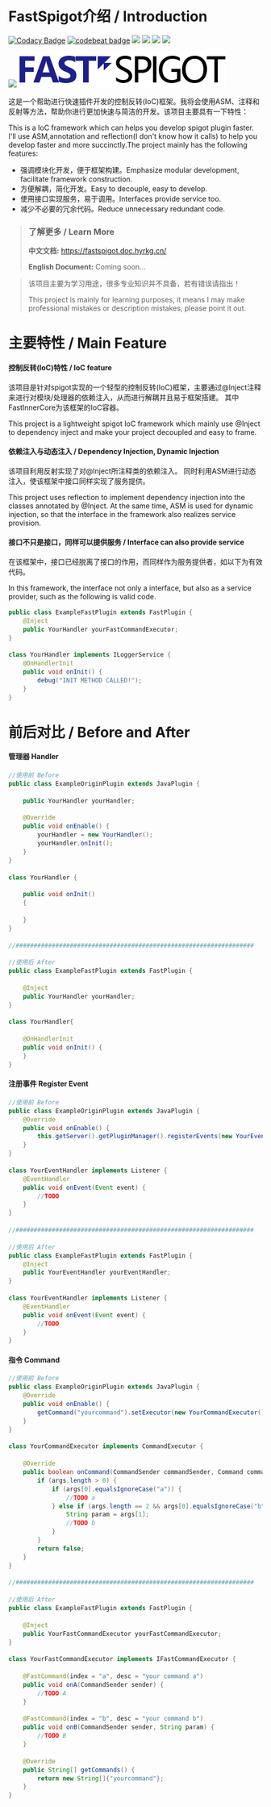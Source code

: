 # FastSpigot介绍 / Introduction
[![Codacy Badge](https://app.codacy.com/project/badge/Grade/cd503329e69a48439a0aa1d8cb115b0b)](https://www.codacy.com/gh/HyrKG/FastSpigot/dashboard?utm_source=github.com&amp;utm_medium=referral&amp;utm_content=HyrKG/FastSpigot&amp;utm_campaign=Badge_Grade)
[![codebeat badge](https://codebeat.co/badges/e83a46a7-aa0a-4dbd-ac26-a68ca734dfd4)](https://codebeat.co/projects/github-com-hyrkg-fastspigot-master)
![](https://img.shields.io/badge/minecraft-1.8.8+-blue.svg)
![](https://img.shields.io/badge/framework-IoC-red.svg)
![](https://img.shields.io/badge/language-Java-orange.svg)
![](https://img.shields.io/badge/license-GNU-purple.svg)

![](https://bstats.org/signatures/bukkit/fastspigot.svg)
![image](https://github.com/HyrKG/FastSpigot/blob/master/logo.png)

这是一个帮助进行快速插件开发的控制反转(IoC)框架。我将会使用ASM、注释和反射等方法，帮助你进行更加快速与简洁的开发。该项目主要具有一下特性：

This is a IoC framework which can helps you develop spigot plugin faster.
I'll use ASM,annotation and reflection(I don't know how it calls) to help you develop faster and more succinctly.The project mainly has the following features:
- 强调模块化开发，便于框架构建。Emphasize modular development, facilitate framework construction.
- 方便解耦，简化开发。Easy to decouple, easy to develop.
- 使用接口实现服务，易于调用。Interfaces provide service too.
- 减少不必要的冗余代码。Reduce unnecessary redundant code.
> ### 了解更多 / Learn More
> __中文文档:__ https://fastspigot.doc.hyrkg.cn/
>
> __English Document:__ Coming soon...

>该项目主要为学习用途，很多专业知识并不具备，若有错误请指出！
>
> This project is mainly for learning purposes, it means I may make professional mistakes or description mistakes,
> please point it out.
# 主要特性 / Main Feature
#### 控制反转(IoC)特性 / IoC feature
该项目是针对spigot实现的一个轻型的控制反转(IoC)框架，主要通过@Inject注释来进行对模块/处理器的依赖注入，从而进行解耦并且易于框架搭建。
其中FastInnerCore为该框架的IoC容器。

This project is a lightweight spigot IoC framework which mainly use @Inject to dependency inject and make your project decoupled and easy to frame.
#### 依赖注入与动态注入 / Dependency Injection, Dynamic Injection
该项目利用反射实现了对@Inject所注释类的依赖注入。
同时利用ASM进行动态注入，使该框架中接口同样实现了服务提供。

This project uses reflection to implement dependency injection into the classes annotated by @Inject.
At the same time, ASM is used for dynamic injection, so that the interface in the framework also realizes service provision.
#### 接口不只是接口，同样可以提供服务 / Interface can also provide service
在该框架中，接口已经脱离了接口的作用，而同样作为服务提供者，如以下为有效代码。

In this framework, the interface not only a interface, but also as a service provider, such as the following is valid code.
```Java
public class ExampleFastPlugin extends FastPlugin { 
    @Inject
    public YourHandler yourFastCommandExecutor;
}

class YourHandler implements ILoggerService {
    @OnHandlerInit
    public void onInit() {
        debug("INIT METHOD CALLED!");
    }
}
```
# 前后对比 / Before and After
#### 管理器 Handler
```Java
//使用前 Before
public class ExampleOriginPlugin extends JavaPlugin {

    public YourHandler yourHandler;

    @Override
    public void onEnable() {
        yourHandler = new YourHandler();
        yourHandler.onInit();
    }
}

class YourHandler {

    public void onInit()
    {

    }
}

//##################################################################

//使用后 After
public class ExampleFastPlugin extends FastPlugin {

    @Inject
    public YourHandler yourHandler;
}

class YourHandler{

    @OnHandlerInit
    public void onInit() {
    }
}
```
#### 注册事件 Register Event
```Java
//使用前 Before
public class ExampleOriginPlugin extends JavaPlugin {
    @Override
    public void onEnable() {
        this.getServer().getPluginManager().registerEvents(new YourEventHandler(), this);
    }
}

class YourEventHandler implements Listener {
    @EventHandler
    public void onEvent(Event event) {
        //TODO
    }
}

//##################################################################

//使用后 After
public class ExampleFastPlugin extends FastPlugin {
    @Inject
    public YourEventHandler yourEventHandler;
}

class YourEventHandler implements Listener {
    @EventHandler
    public void onEvent(Event event) {
        //TODO
    }
}
```
####  指令 Command
```Java
//使用前 Before
public class ExampleOriginPlugin extends JavaPlugin {
    @Override
    public void onEnable() {
        getCommand("yourcommand").setExecutor(new YourCommandExecutor());
    }
}

class YourCommandExecutor implements CommandExecutor {

    @Override
    public boolean onCommand(CommandSender commandSender, Command command, String label, String[] args) {
        if (args.length > 0) {
            if (args[0].equalsIgnoreCase("a")) {
                //TODO a
            } else if (args.length == 2 && args[0].equalsIgnoreCase("b")) {
                String param = args[1];
                //TODO b
            }
        }
        return false;
    }
}

//##################################################################

//使用后 After
public class ExampleFastPlugin extends FastPlugin {

    @Inject
    public YourFastCommandExecutor yourFastCommandExecutor;
}

class YourFastCommandExecutor implements IFastCommandExecutor {

    @FastCommand(index = "a", desc = "your command a")
    public void onA(CommandSender sender) {
        //TODO A
    }

    @FastCommand(index = "b", desc = "your command b")
    public void onB(CommandSender sender, String param) {
        //TODO B
    }

    @Override
    public String[] getCommands() {
        return new String[]{"yourcommand"};
    }
}
```